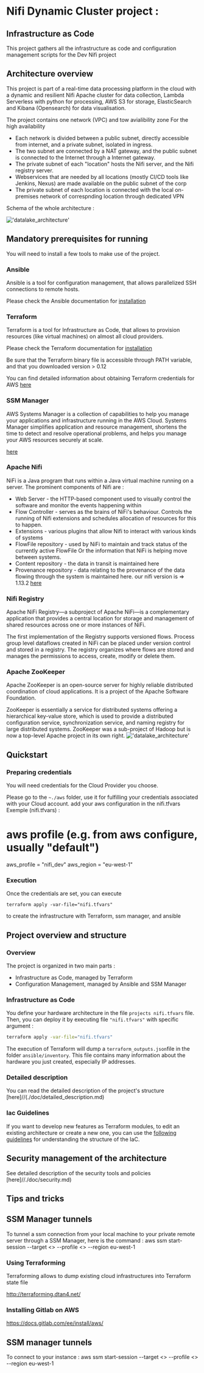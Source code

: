 # Nifi Dynamic Cluster project : 
## Infrastructure as Code

This project gathers all the infrastructure as code and configuration management scripts for the Dev Nifi project

## Architecture overview

This  project is part of a real-time data processing platform in the cloud with a dynamic and resilient Nifi Apache cluster for data collection, 
Lambda Serverless with python for processing, AWS S3 for storage, ElasticSearch and Kibana (Opensearch) for data visualisation.

The project contains one network (VPC) and tow avialibility zone For the high availability
+ Each network is divided between a public subnet, directly accessible from internet, and a private subnet, isolated in ingress. 
+ The two subnet are connected by a NAT gateway, and the public subnet is connected to the Internet through a Internet gateway.
+ The private subnet of each "location" hosts the Nifi server, and the Nifi registry server.
+ Webservices that are needed by all locations (mostly CI/CD tools like Jenkins, Nexus) are made available on the public subnet of the corp
+ The private subnet of each location is connected with the local on-premises network of correspnding location through dedicated VPN

Schema of the whole architecture :

!['datalake_architecture'](./doc/schemas/nifi_cluster.png)

## Mandatory prerequisites for running

You will need to install a few tools to make use of the project.

### Ansible

Ansible is a tool for configuration management, that allows parallelized SSH connections to remote hosts.

Please check the Ansible documentation for [installation](https://docs.ansible.com/ansible/latest/installation_guide/intro_installation.html) 

### Terraform

Terraform is a tool for Infrastructure as Code, that allows to provision resources (like virtual machines) on almost all cloud providers.

Please check the Terraform documentation for [installation](https://learn.hashicorp.com/terraform/getting-started/install.html)

Be sure that the Terraform binary file is accessible through PATH variable, and that you downloaded version > 0.12

You can find detailed information about obtaining Terraform credentials for AWS [here](https://hackernoon.com/introduction-to-aws-with-terraform-7a8daf261dc0)

### SSM Manager 
AWS Systems Manager is a collection of capabilities to help you manage your applications and infrastructure running in the AWS Cloud. 
Systems Manager simplifies application and resource management, 
shortens the time to detect and resolve operational problems, and helps you manage your AWS resources securely at scale.

[here](https://docs.aws.amazon.com/systems-manager/latest/userguide/session-manager-working-with-install-plugin.html)

### Apache Nifi 

NiFi is a Java program that runs within a Java virtual machine running on a server.
The prominent components of Nifi are :

+ Web Server - the HTTP-based component used to visually control the software and monitor the events happening within
+ Flow Controller - serves as the brains of NiFi's behaviour. Controls the running of Nifi extensions and schedules allocation of resources for this to happen.
+ Extensions - various plugins that allow Nifi to interact with various kinds of systems
+ FlowFile repository - used by NiFi to maintain and track status of the currently active FlowFile Or the information that NiFi is helping move between systems.
+ Content repository - the data in transit is maintained here
+ Provenance repository - data relating to the provenance of the data flowing through the system is maintained here.
  our nifi version is => 1.13.2 [here](https://cwiki.apache.org/confluence/display/NIFI/Release+Notes#ReleaseNotes-Version1.13.2)

### Nifi Registry

Apache NiFi Registry—a subproject of Apache NiFi—is a complementary application that provides a central location for storage and management of shared 
resources across one or more instances of NiFi.

The first implementation of the Registry supports versioned flows. Process group level dataflows created in NiFi can be placed under 
version control and stored in a registry. The registry organizes where flows are stored and manages the permissions to access, create, 
modify or delete them.
### Apache ZooKeeper

Apache ZooKeeper is an open-source server for highly reliable distributed coordination of cloud applications.
It is a project of the Apache Software Foundation.

ZooKeeper is essentially a service for distributed systems offering a hierarchical key-value store, which is used to provide a distributed 
configuration service, synchronization service, and naming registry for large distributed systems.
ZooKeeper was a sub-project of Hadoop but is now a top-level Apache project in its own right.
!['datalake_architecture'](./doc/schemas/zookeeper-fonctionnement.jpg)


## Quickstart

### Preparing credentials

You will need credentials for the Cloud Provider you choose.

Please go to the `~./aws` folder, use it for fulfilling your credentials associated with your Cloud account.
add your aws configuration in the nifi.tfvars 
Exemple (nifi.tfvars) : 
# aws profile (e.g. from aws configure, usually "default")
aws_profile = "nifi_dev"
aws_region  = "eu-west-1"

### Execution

Once the credentials are set, you can execute 

```
terraform apply -var-file="nifi.tfvars"
```

to create the infrastructure with Terraform, ssm manager, and ansible


## Project overview and structure

### Overview

The project is organized in two main parts :

- Infrastructure as Code, managed by Terraform
- Configuration Management, managed by Ansible and SSM Manager

### Infrastructure as Code

You define your hardware architecture in the file `projects nifi.tfvars` file.
Then, you can deploy it by executing file `"nifi.tfvars"` with specific argument :

```bash
terraform apply -var-file="nifi.tfvars"
```



The execution of Terraform will dump a `terraform_outputs.json`file in the folder `ansible/inventory`. This file contains many information about the hardware you just created, especially IP addresses.



### Detailed description

You can read the detailed description of the project's structure [here]//(./doc/detailed_description.md)

### Iac Guidelines

If you want to develop new features as Terraform modules, to edit an existing architecture or create a new one, you can use the [following guidelines](./doc/iac_guidelines.md) for understanding the structure of the IaC.

## Security management of the architecture

See detailed description of the security tools and policies [here]//./doc/security.md)


## Tips and tricks

###
## SSM Manager tunnels

To tunnel a ssm connection from your local machine to your private remote server through a SSM Manager, here is the command :
aws ssm start-session --target  <<instance-id>>   --profile <<Your aws profile>> --region  eu-west-1



### Using Terraforming

Terraforming allows to dump existing cloud infrastructures into Terraform state file

http://terraforming.dtan4.net/

### Installing Gitlab on AWS

https://docs.gitlab.com/ee/install/aws/

## SSM manager tunnels

To connect to your instance :
aws ssm start-session --target  <<instance-id>>   --profile <<Your aws profile>> --region  eu-west-1


